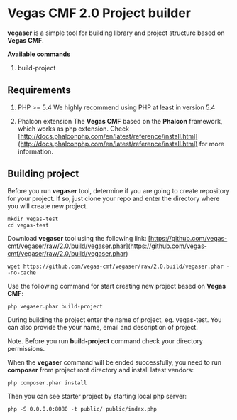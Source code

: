 Vegas CMF 2.0 Project builder
=========================

**vegaser** is a simple tool for building library and project structure based on **Vegas CMF**.

**Available commands**

1. build-project


Requirements
------------
1. PHP >= 5.4
We highly recommend using PHP at least in version 5.4

2. Phalcon extension
The **Vegas CMF** based on the **Phalcon** framework, which works as php extension.
Check [http://docs.phalconphp.com/en/latest/reference/install.html](http://docs.phalconphp.com/en/latest/reference/install.html) for more information.


Building project
----------------
Before you run **vegaser** tool, determine if you are going to create repository for your project.
If so, just clone your repo and enter the directory where you will create new project.

```
mkdir vegas-test
cd vegas-test
```

Download **vegaser** tool using the following link: [https://github.com/vegas-cmf/vegaser/raw/2.0/build/vegaser.phar](https://github.com/vegas-cmf/vegaser/raw/2.0/build/vegaser.phar)
```
wget https://github.com/vegas-cmf/vegaser/raw/2.0.build/vegaser.phar --no-cache
```

Use the following command for start creating new project based on **Vegas CMF**:
```
php vegaser.phar build-project
```

During building the project enter the name of project, eg. vegas-test. You can also provide the your name, email and description of project.

Note. Before you run **build-project** command check your directory permissions.

When the **vegaser** command will be ended successfully, you need to run **composer** from project root directory and install
latest vendors:
```
php composer.phar install
```

Then you can see starter project by starting local php server:
```
php -S 0.0.0.0:8080 -t public/ public/index.php
```
